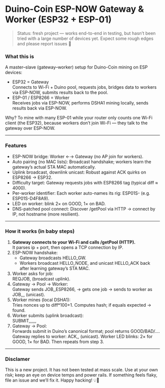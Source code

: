 <h1>Duino-Coin ESP-NOW Gateway & Worker (ESP32 + ESP-01)</h1>

> Status: fresh project — works end-to-end in testing, but hasn’t been tried with a large number of devices yet. 
> Expect some rough edges and please report issues 🙏

<h3>What this is</h3>
A master–slave (gateway–worker) setup for Duino-Coin mining on ESP devices:
<ul>
  <li>ESP32 = Gateway <br>
      Connects to Wi-Fi + Duino pool, requests jobs, bridges data to workers via ESP-NOW, submits results back to the pool.
  </li>
  <li>ESP-01 / ESP8266 = Worker <br>
      Receives jobs via ESP-NOW, performs DSHA1 mining locally, sends results back via ESP-NOW.    
  </li>
</ul>  
Why? To mine with many ESP-01 while your router only counts one Wi-Fi client (the ESP32), because workers don’t join Wi-Fi — they talk to the gateway over ESP-NOW.
<hr>
<h3>Features</h3>
<ul>
  <li>ESP-NOW bridge: Worker ←→ Gateway (no AP join for workers).</li>
  <li>Auto pairing (no MAC lists): Broadcast handshake; workers learn the gateway’s actual STA MAC automatically.</li>
  <li>Uplink broadcast, downlink unicast: Robust against ACK quirks on ESP8266 → ESP32.</li>
  <li>Difficulty target: Gateway requests jobs with ESP8266 tag (typical diff ≈ 4000).</li>
  <li>Per-worker identifier: Each worker auto-names its rig: ESP01S-<NODE_ID> (e.g. ESP01S-D4F8A9).</li>
  <li>LED on worker: blink 2× on GOOD, 1× on BAD.</li>
  <li>DNS-patched pool connect: Discover /getPool via HTTP → connect by IP, not hostname (more resilient).</li>
</ul>
<hr>
<h3>How it works (in baby steps)</h3>
<ol>
  <li>
    <b>Gateway connects to your Wi-Fi and calls /getPool (HTTP).</b><br>
    It parses ip + port, then opens a TCP connection by IP.
  </li>
  <li>ESP-NOW handshake:<br>
    <ul>
      <li>Gateway broadcasts HELLO_GW.</li>
      <li>Workers broadcast HELLO_NODE,<NODE_ID> and unicast HELLO_ACK back after learning gateway’s STA MAC.</li>
    </ul>
  </li>
  <li>Worker asks for job:<br>
      REQJOB,<NODE_ID> (broadcast uplink).</li>
  <li>Gateway → Pool → Worker:<br>
  Gateway sends JOB,<user>,ESP8266,<key> → gets one job → sends to worker as
JOB,<lastHash>,<expectedHex>,<diff> (unicast).</li>
  <li>Worker mines (local DSHA1):<br>
      Tries nonces up to diff*100+1. Computes hash; if equals expected → found.</li>
  <li>Worker submits (uplink broadcast):<br>
  SUBMIT,<nonce>,<khps>,<rig>,<chip>,<user>,<node_id>
  </li>
  <li>Gateway → Pool:<br>
  Forwards submit in Duino’s canonical format; pool returns GOOD/BAD/....
Gateway replies to worker: ACK,<resp>,<ping_ms> (unicast).
Worker LED blinks: 2× for GOOD, 1× for BAD. Then repeats from step 3.</li>
</ol>
<hr>
<h3>Disclamer</h3>
This is a new project. It has not been tested at mass scale. Use at your own risk; keep an eye on device temps and power rails. If something feels flaky, file an issue and we’ll fix it. Happy hacking! 💡🔧

